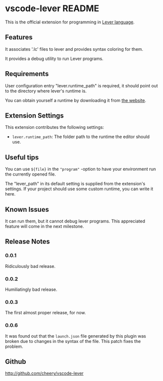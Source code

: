 # vscode-lever README

This is the official extension for programming in [Lever language](http://leverlanguage.com). 

## Features

It associates '.lc' files to lever and provides syntax coloring for them.

It provides a debug utility to run Lever programs.

## Requirements

User configuration entry "lever.runtime_path" is required, it should point out to the directory where lever's runtime is.

You can obtain yourself a runtime by downloading it from [the website](http://leverlanguage.com/#download).

## Extension Settings

This extension contributes the following settings:

* `lever.runtime_path`: The folder path to the runtime the editor should use.

## Useful tips

You can use `${file}` in the `"program"` -option to have your environment run the currently opened file.

The "lever_path" in its default setting is supplied from the extension's settings. If your project should use some custom runtime, you can write it here.

## Known Issues

It can run them, but it cannot debug lever programs. This appreciated feature will come in the next milestone.

## Release Notes

### 0.0.1

Ridiculously bad release.

### 0.0.2

Humiliatingly bad release.

### 0.0.3

The first almost proper release, for now.

### 0.0.6

It was found out that the `launch.json` file generated by this plugin was broken due to changes in the syntax of the file. This patch fixes the problem.

## Github

http://github.com/cheery/vscode-lever
